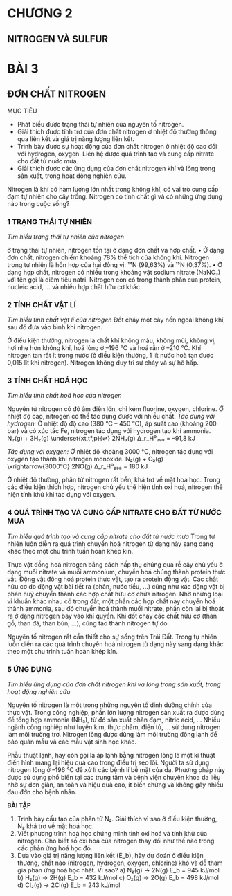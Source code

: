 # CHƯƠNG 2
## NITROGEN VÀ SULFUR

# BÀI 3
## ĐƠN CHẤT NITROGEN

MỤC TIÊU
- Phát biểu được trạng thái tự nhiên của nguyên tố nitrogen.
- Giải thích được tính trơ của đơn chất nitrogen ở nhiệt độ thường thông qua liên kết và giá trị năng lượng liên kết.
- Trình bày được sự hoạt động của đơn chất nitrogen ở nhiệt độ cao đối với hydrogen, oxygen. Liên hệ được quá trình tạo và cung cấp nitrate cho đất từ nước mưa.
- Giải thích được các ứng dụng của đơn chất nitrogen khí và lỏng trong sản xuất, trong hoạt động nghiên cứu.

Nitrogen là khí có hàm lượng lớn nhất trong không khí, có vai trò cung cấp đạm tự nhiên cho cây trồng. Nitrogen có tính chất gì và có những ứng dụng nào trong cuộc sống?

### 1 TRẠNG THÁI TỰ NHIÊN

*Tìm hiểu trạng thái tự nhiên của nitrogen*

ở trạng thái tự nhiên, nitrogen tồn tại ở dạng đơn chất và hợp chất.
• Ở dạng đơn chất, nitrogen chiếm khoảng 78% thể tích của không khí. Nitrogen trong tự nhiên là hỗn hợp của hai đồng vị: ¹⁴N (99,63%) và ¹⁵N (0,37%).
• Ở dạng hợp chất, nitrogen có nhiều trong khoảng vật sodium nitrate (NaNO₃) với tên gọi là diêm tiêu natri. Nitrogen còn có trong thành phần của protein, nucleic acid, ... và nhiều hợp chất hữu cơ khác.

### 2 TÍNH CHẤT VẬT LÍ

*Tìm hiểu tính chất vật lí của nitrogen*
Đốt cháy một cây nến ngoài không khí, sau đó đưa vào bình khí nitrogen.

Ở điều kiện thường, nitrogen là chất khí không màu, không mùi, không vị, hơi nhẹ hơn không khí, hoá lỏng ở –196 °C và hoá rắn ở –210 °C. Khí nitrogen tan rất ít trong nước (ở điều kiện thường, 1 lít nước hoà tan được 0,015 lít khí nitrogen). Nitrogen không duy trì sự cháy và sự hô hấp.

### 3 TÍNH CHẤT HOÁ HỌC

*Tìm hiểu tính chất hoá học của nitrogen*

Nguyên tử nitrogen có độ âm điện lớn, chỉ kém fluorine, oxygen, chlorine.
Ở nhiệt độ cao, nitrogen có thể tác dụng được với nhiều chất.
*Tác dụng với hydrogen:*
Ở nhiệt độ độ cao (380 °C – 450 °C), áp suất cao (khoảng 200 bar) và có xúc tác Fe, nitrogen tác dụng với hydrogen tạo khí ammonia.
N₂(g) + 3H₂(g) \underset{xt,t°,p}{⇌} 2NH₃(g)        Δ_r_H⁰₂₉₈ = –91,8 kJ

*Tác dụng với oxygen:*
Ở nhiệt độ khoảng 3000 °C, nitrogen tác dụng với oxygen tạo thành khí nitrogen monoxide.
N₂(g) + O₂(g) \xrightarrow{3000°C} 2NO(g)        Δ_r_H⁰₂₉₈ = 180 kJ

Ở nhiệt độ thường, phân tử nitrogen rất bền, khá trơ về mặt hoá học. Trong các điều kiện thích hợp, nitrogen chủ yếu thể hiện tính oxi hoá, nitrogen thể hiện tính khử khi tác dụng với oxygen.

### 4 QUÁ TRÌNH TẠO VÀ CUNG CẤP NITRATE CHO ĐẤT TỪ NƯỚC MƯA

*Tìm hiểu quá trình tạo và cung cấp nitrate cho đất từ nước mưa*
Trong tự nhiên luôn diễn ra quá trình chuyển hoá nitrogen từ dạng này sang dạng khác theo một chu trình tuần hoàn khép kín.

Thực vật đồng hoá nitrogen bằng cách hấp thụ chúng qua rễ cây chủ yếu ở dạng muối nitrate và muối ammonium, chuyển hoá chúng thành protein thực vật. Động vật đồng hoá protein thực vật, tạo ra protein động vật. Các chất hữu cơ do động vật bài tiết ra (phân, nước tiểu, ...) cũng như xác động vật bị phân huỷ chuyển thành các hợp chất hữu cơ chứa nitrogen. Nhờ những loại vi khuẩn khác nhau có trong đất, một phần các hợp chất này chuyển hoá thành ammonia, sau đó chuyển hoá thành muối nitrate, phần còn lại bị thoát ra ở dạng nitrogen bay vào khí quyển. Khi đốt cháy các chất hữu cơ (than gỗ, than đá, than bùn, ...), cũng tạo thành nitrogen tự do.

Nguyên tố nitrogen rất cần thiết cho sự sống trên Trái Đất. Trong tự nhiên luôn diễn ra các quá trình chuyển hoá nitrogen từ dạng này sang dạng khác theo một chu trình tuần hoàn khép kín.

### 5 ỨNG DỤNG

*Tìm hiểu ứng dụng của đơn chất nitrogen khí và lỏng trong sản xuất, trong hoạt động nghiên cứu*

Nguyên tố nitrogen là một trong những nguyên tố dinh dưỡng chính của thực vật. Trong công nghiệp, phần lớn lượng nitrogen sản xuất ra được dùng để tổng hợp ammonia (NH₃), từ đó sản xuất phân đạm, nitric acid, ...
Nhiều ngành công nghiệp như luyện kim, thực phẩm, điện tử, ... sử dụng nitrogen làm môi trường trơ. Nitrogen lỏng được dùng làm môi trường đông lạnh để bảo quản mẫu và các mẫu vật sinh học khác.

Phẫu thuật lạnh, hay còn gọi là áp lạnh bằng nitrogen lỏng là một kĩ thuật điển hình mang lại hiệu quả cao trong điều trị sẹo lồi. Người ta sử dụng nitrogen lỏng ở –196 °C để xử lí các bệnh lí bề mặt của da. Phương pháp này được sử dụng phổ biến tại các trung tâm và bệnh viện chuyên khoa da liễu nhờ sự đơn giản, an toàn và hiệu quả cao, ít biến chứng và không gây nhiều đau đớn cho bệnh nhân.

**BÀI TẬP**

1. Trình bày cấu tạo của phân tử N₂. Giải thích vì sao ở điều kiện thường, N₂ khá trơ về mặt hoá học.
2. Viết phương trình hoá học chứng minh tính oxi hoá và tính khử của nitrogen. Cho biết số oxi hoá của nitrogen thay đổi như thế nào trong các phản ứng hoá học đó.
3. Dựa vào giá trị năng lượng liên kết (E_b), hãy dự đoán ở điều kiện thường, chất nào (nitrogen, hydrogen, oxygen, chlorine) khó và dễ tham gia phản ứng hoá học nhất. Vì sao?
   a) N₂(g) → 2N(g)          E_b = 945 kJ/mol
   b) H₂(g) → 2H(g)          E_b = 432 kJ/mol
   c) O₂(g) → 2O(g)          E_b = 498 kJ/mol
   d) Cl₂(g) → 2Cl(g)         E_b = 243 kJ/mol
